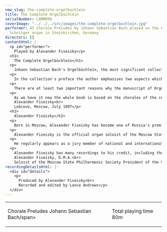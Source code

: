 ```yaml
---
new_slug: the-complete-orgelbuchlein
title: The Complete Orgelbüchlein
serialNumber: LAMM099
coverImage: "../../../src/images/the-complete-orgelbuchlein.jpg"
performer: 45 Chorale Preludes by Johann Sebastian Bach played on the historic Arp
  Schnitger organ in Steinkirchen, Germany
directors: []
contentHtml: |-
  <p id="performer">
    Played by Alexander Fiseisky</p>
  <h1>
    The Complete Orgelbüchlein</h1>
  <p>
    Johann Sebastian Bach's Orgelbüchlein, the most significant collection of chorales in the form of the so-called small organ chorale, is one of those works which generations of organists have grown up with.</p>
  <p>
    In the collection's preface the author emphasises two aspects which he considered to be important: "...instruction..., in the execution of a chorale in many different ways" and "in such chorales as are to be found herein, the pedal is to be treated as obligatory". Though it is signed Autore Johanne Sebast. Bach, P.T. Capellae Magistro, S.P.R. Anhaltini Cotheniensis the music mostly was written earlier than his time in C=F6then, presumably in 1713-16 when Bach was at the peak of his career as an organist of Weimar court (1708-17). However, the unique role of this cycle both for interpreters of his music and for Bach himself was recognised not only because the composer managed to reach a perfect musical result and achieve the aims he had announced, but most of all because in this collection he was able to create a complete system of expressivity which allowed him to reproduce the concentrated musical interpretation of the text. Albert Schweitzer was probably the first who pointed out that in Orgelbüchlein one could find an encyclopedia with the motifs of Bach's musical vocabulary.</p>
  <p>
    There are at least two important reasons why the manuscript of Orgelbüchlein (Deutsche Staatsbibliothek, Berlin; Mus. ms. autogr. Bach P 283) which was planned out for 164 chorale arrangements was never finished. One is that Bach left his post as organist in Weimar where he was generally required to provide "regularised church music in God's honour" and during the next period (1717-23) devoted himself to other musical activities. The other "inner" reason was connected with the composer's main creative principle which did not allow him to repeat in any later composition an idea which had already been fully realised in another earlier piece. Actually in those 45 written preludes from Orgelbüchlein (not counting BWV 633 as a variant of BWV 634) Bach had already exhausted the fundamental formal possibilities of the genre of the small organ chorale.</p>
  <p>
    As we have it now the whole book is based on the chorales of the central body of Protestant church hymns which tell the story of Jesus Christ and produce a complete picture of his life. The chorale preludes of the Orgelbüchlein follow the order of the hymnal. The latest research suggests that Bach's model was an edition of the Thuringian Hymn Book of about 1675.<br>
    Alexander Fiseisky<br>
    Lobcovo, Moscow, July 1997</p>
  <h2>
    Alexander Fiseisky</h2>
  <p>
    Born in Moscow, Alexander Fiseisky has become one of Russia's premier and most influential organists and has gained strong international recognition, having played in over 30 countries and giving about a hundred recitals a year. He studied piano at the Moscow State Conservatoire under Professor Vera Gornostaeva and organ under Professor Leonid Roizman. He had further guidance and masterclasses from Wolfgang Schetelich, Leo Kremer, Daniel Roth and Jean Guillou.</p>
  <p>
    Alexander Fiseisky is the official organ soloist of the Moscow State Philharmonic Society and in this capacity he has played with many orchestras, instrumentalists and singers. A significant number of premieres of works that he has given have been dedicated to him - including compositions by Mikhail Kollontay, Vladimir Ryabov and Arif Mirzoyev. He has performed at many of the major festivals in the former USSR as well as in Washington, London, Prague, Berlin, Vienna, Copenhagen, Gdansk, Tokyo etc.</p>
  <p>
    He regularly appears as a jury member of national and international organ competitions including Calgary International Organ Festival (Canada), St. Albans International Organ Festival (United Kingdom) and Gelsenkirchen International Organ Competition (Germany). His lectures and masterclasses at the Royal Academy of Music in London and Oundle International Organ Festival (UK), Musikhochschule Vienna (Austria), Musikhochschule Hamburg (Germany), Peabody Conservatoire in Baltimore (USA) etc. established his international reputation both as a tutor and musicologist.</p>
  <p>
    Alexander Fiseisky has many recordings to his credit, including the complete organ works of J. S. Bach. He also continues to be nationally involved in organ matters in Russia, organizing a number of festivals and scientific conferences. He is strongly advocating the introduction of the best of Russian organ tradition to the West by editing an Anthology of Russian Organ Music for the publishers B=E4renreiter-Verlag (8217-8219).<br>
    Alexander Fiseisky, D.M.A.<br>
    Soloist of the Moscow State Philharmonic Society President of the V. Odoyevsky Organ Centre</p>
recordingDetailsHtml: |-
  <div id="details">
    <p>
      Produced by Alexander Fiseisky<br>
      Recorded and edited by Lance Andrews</p>
  </div>
---
```


<table class="tracktable">
  <tbody>
    <tr>
      <td class="column1">
        <span class="trackname">Chorale Preludes </span> <span class="composer">Johann Sebastian Bach/span&gt;<br>
        </span>
      </td>
      <td class="column2">
        <p>						<span id="playingtime">Total playing time 80m</span></p>
      </td>
    </tr>
  </tbody>
</table>
